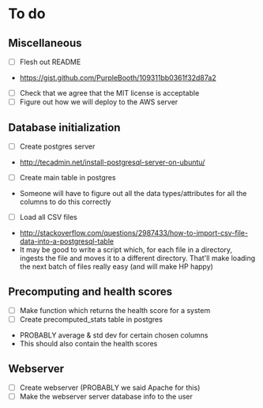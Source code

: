 # To do

## Miscellaneous
- [ ] Flesh out README
 - https://gist.github.com/PurpleBooth/109311bb0361f32d87a2
- [ ] Check that we agree that the MIT license is acceptable
- [ ] Figure out how we will deploy to the AWS server

## Database initialization
- [ ] Create postgres server
 - http://tecadmin.net/install-postgresql-server-on-ubuntu/
- [ ] Create main table in postgres
 - Someone will have to figure out all the data types/attributes for all the columns to do this correctly
- [ ] Load all CSV files
 - http://stackoverflow.com/questions/2987433/how-to-import-csv-file-data-into-a-postgresql-table
 - It may be good to write a script which, for each file in a directory, ingests the file and moves it to a different directory. That'll make loading the next batch of files really easy (and will make HP happy)

## Precomputing and health scores
- [ ] Make function which returns the health score for a system
- [ ] Create precomputed_stats table in postgres
 - PROBABLY average & std dev for certain chosen columns
 - This should also contain the health scores

## Webserver
- [ ] Create webserver (PROBABLY we said Apache for this)
- [ ] Make the webserver server database info to the user
